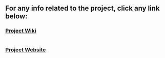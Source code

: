 ## For any info related to the project, click any link below:
### <a href="https://github.com/HypertextAssassin0273/ModernSnakesAndLadders-PF_PROJECT/wiki">Project Wiki</a>
#
### <a href="https://hypertextassassin0273.github.io/ModernSnakesAndLadders-PF_PROJECT">Project Website</a>
#
